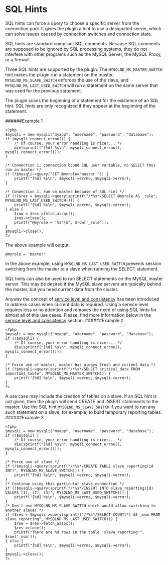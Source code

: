 # SQL Hints
SQL hints can force a query to choose a specific server from the connection pool. It gives the plugin a hint to use a designated server, which can solve issues caused by connection switches and connection state.

SQL hints are standard compliant SQL comments. Because SQL comments are supposed to be ignored by SQL processing systems, they do not interfere with other programs such as the MySQL Server, the MySQL Proxy, or a firewall.

Three SQL hints are supported by the plugin: The `MYSQLND_MS_MASTER_SWITCH` hint makes the plugin run a statement on the master, `MYSQLND_MS_SLAVE_SWITCH` enforces the use of the slave, and `MYSQLND_MS_LAST_USED_SWITCH` will run a statement on the same server that was used for the previous statement.

The plugin scans the beginning of a statement for the existence of an SQL hint. SQL hints are only recognized if they appear at the beginning of the statement.

######Example 1
```
<?php
$mysqli = new mysqli("myapp", "username", "password", "database");
if (mysqli_connect_errno()) {
    /* Of course, your error handling is nicer... */
    die(sprintf("[%d] %s\n", mysqli_connect_errno(), mysqli_connect_error()));
}

/* Connection 1, connection bound SQL user variable, no SELECT thus run on master */
if (!$mysqli->query("SET @myrole='master'")) {
    printf("[%d] %s\n", $mysqli->errno, $mysqli->error);
}

/* Connection 1, run on master because of SQL hint */
if (!($res = $mysqli->query(sprintf("/*%s*/SELECT @myrole AS _role", MYSQLND_MS_LAST_USED_SWITCH)))) {
    printf("[%d] %s\n", $mysqli->errno, $mysqli->error);
} else {
    $row = $res->fetch_assoc();
    $res->close();
    printf("@myrole = '%s'\n", $row['_role']);
}
$mysqli->close();
?>
```
The above example will output:

```
@myrole = 'master'
```
In the above example, using `MYSQLND_MS_LAST_USED_SWITCH` prevents session switching from the master to a slave when running the SELECT statement.

SQL hints can also be used to run SELECT statements on the MySQL master server. This may be desired if the MySQL slave servers are typically behind the master, but you need current data from the cluster.

Anyway the concept of [service level and consistency](../CONCEPTS/SERVICE-LEVEL-AND-CONSISTENCY.md) has been introduced to address cases when current data is required. Using a service level requires less or no attention and removes the need of using SQL hints for almost all of this use cases. Please, find more information below in the [service level and consistency](SERVICE-LEVEL-AND-CONSISTENCY.md) section.
######Example 2
```
<?php
$mysqli = new mysqli("myapp", "username", "password", "database");
if (!$mysqli) {
    /* Of course, your error handling is nicer... */
    die(sprintf("[%d] %s\n", mysqli_connect_errno(), mysqli_connect_error()));
}

/* Force use of master, master has always fresh and current data */
if (!$mysqli->query(sprintf("/*%s*/SELECT critical_data FROM important_table", MYSQLND_MS_MASTER_SWITCH))) {
    printf("[%d] %s\n", $mysqli->errno, $mysqli->error);
}
?>
```
A use case may include the creation of tables on a slave. If an SQL hint is not given, then the plugin will send CREATE and INSERT statements to the master. Use the SQL hint `MYSQLND_MS_SLAVE_SWITCH` if you want to run any such statement on a slave, for example, to build temporary reporting tables.
######Example 3
```
<?php
$mysqli = new mysqli("myapp", "username", "password", "database");
if (!$mysqli) {
    /* Of course, your error handling is nicer... */
    die(sprintf("[%d] %s\n", mysqli_connect_errno(), mysqli_connect_error()));
}

/* Force use of slave */
if (!$mysqli->query(sprintf("/*%s*/CREATE TABLE slave_reporting(id INT)", MYSQLND_MS_SLAVE_SWITCH))) {
    printf("[%d] %s\n", $mysqli->errno, $mysqli->error);
}
/* Continue using this particular slave connection */
if (!$mysqli->query(sprintf("/*%s*/INSERT INTO slave_reporting(id) VALUES (1), (2), (3)", MYSQLND_MS_LAST_USED_SWITCH))) {
    printf("[%d] %s\n", $mysqli->errno, $mysqli->error);
}
/* Don't use MYSQLND_MS_SLAVE_SWITCH which would allow switching to another slave! */
if ($res = $mysqli->query(sprintf("/*%s*/SELECT COUNT(*) AS _num FROM slave_reporting", MYSQLND_MS_LAST_USED_SWITCH))) {
    $row = $res->fetch_assoc();
    $res->close();
    printf("There are %d rows in the table 'slave_reporting'", $row['_num']);
} else {
    printf("[%d] %s\n", $mysqli->errno, $mysqli->error);
}
$mysqli->close();
?>
```
